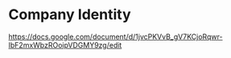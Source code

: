 # Company Identity

https://docs.google.com/document/d/1jvcPKVvB_gV7KCjoRqwr-IbF2mxWbzROoipVDGMY9zg/edit
